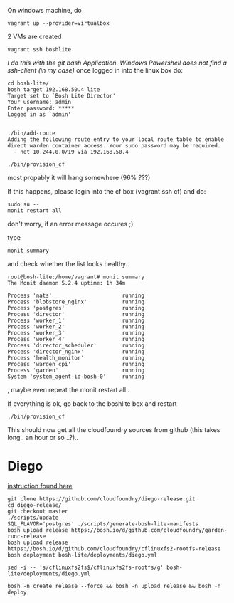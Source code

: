 On windows machine, do

   ```
vagrant up --provider=virtualbox
   ```

2 VMs are created 

```
vagrant ssh boshlite 
```
*I do this with the git bash Application. Windows Powershell does not find a ssh-client (in my case)*
once logged in into the linux box do:

```
cd bosh-lite/
bosh target 192.168.50.4 lite
Target set to `Bosh Lite Director'
Your username: admin
Enter password: *****
Logged in as `admin'


./bin/add-route
Adding the following route entry to your local route table to enable direct warden container access. Your sudo password may be required.
  - net 10.244.0.0/19 via 192.168.50.4
  
./bin/provision_cf
```


most propably it will hang somewhere (96% ???)

If this happens, please login into the cf box (vagrant ssh cf) and do:

```
sudo su --
monit restart all
```

don't worry, if an error message occures ;)

type 
```
monit summary
```

and check whether the list looks healthy..

```
root@bosh-lite:/home/vagrant# monit summary
The Monit daemon 5.2.4 uptime: 1h 34m

Process 'nats'                      running
Process 'blobstore_nginx'           running
Process 'postgres'                  running
Process 'director'                  running
Process 'worker_1'                  running
Process 'worker_2'                  running
Process 'worker_3'                  running
Process 'worker_4'                  running
Process 'director_scheduler'        running
Process 'director_nginx'            running
Process 'health_monitor'            running
Process 'warden_cpi'                running
Process 'garden'                    running
System 'system_agent-id-bosh-0'     running

```


, maybe even repeat the monit restart all .




If everything is ok, go back to the boshlite box and restart

```
./bin/provision_cf
```
This should now get all the cloudfoundry sources from github (this takes long.. an hour or so ..?)..

# Diego
[instruction found here](https://github.com/cloudfoundry/diego-release/tree/develop/examples/bosh-lite)

```
git clone https://github.com/cloudfoundry/diego-release.git
cd diego-release/
git checkout master
./scripts/update
SQL_FLAVOR='postgres' ./scripts/generate-bosh-lite-manifests
bosh upload release https://bosh.io/d/github.com/cloudfoundry/garden-runc-release
bosh upload release https://bosh.io/d/github.com/cloudfoundry/cflinuxfs2-rootfs-release
bosh deployment bosh-lite/deployments/diego.yml

sed -i -- 's/cflinuxfs2fs$/cflinuxfs2fs-rootfs/g' bosh-lite/deployments/diego.yml

bosh -n create release --force && bosh -n upload release && bosh -n deploy


```





